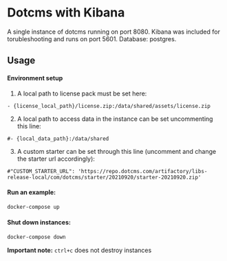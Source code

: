 # Dotcms with Kibana

A single instance of dotcms running on port 8080. Kibana was included for torubleshooting and runs on port 5601. Database: postgres.

## Usage

#### Environment setup


1) A local path to license pack must be set here:

```
- {license_local_path}/license.zip:/data/shared/assets/license.zip
```

2) A local path to access data in the instance can be set uncommenting this line: 

```
#- {local_data_path}:/data/shared
```

3) A custom starter can be set through this line (uncomment and change the starter url accordingly): 

```
#"CUSTOM_STARTER_URL": 'https://repo.dotcms.com/artifactory/libs-release-local/com/dotcms/starter/20210920/starter-20210920.zip'
```

#### Run an example:

```bash
docker-compose up
```

#### Shut down instances:

```bash
docker-compose down
```

**Important note:** `ctrl+c` does not destroy instances


